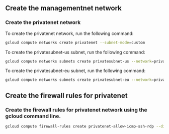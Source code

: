 ## Create the managementnet network
### Create the privatenet network

To create the privatenet network, run the following command:
```bash
gcloud compute networks create privatenet --subnet-mode=custom
```
To create the privatesubnet-us subnet, run the following command:
```bash
gcloud compute networks subnets create privatesubnet-us --network=privatenet --region=us-central1 --range=172.16.0.0/24
```
To create the privatesubnet-eu subnet, run the following command:
```bash
gcloud compute networks subnets create privatesubnet-eu --network=privatenet --region=europe-west1 --range=172.20.0.0/20
```


## Create the firewall rules for privatenet
### Create the firewall rules for privatenet network using the gcloud command line.

```bash
gcloud compute firewall-rules create privatenet-allow-icmp-ssh-rdp --direction=INGRESS --priority=1000 --network=privatenet --action=ALLOW --rules=icmp,tcp:22,tcp:3389 --source-ranges=0.0.0.0/0
```
